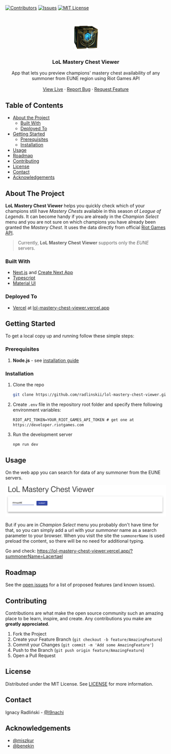 <!-- PROJECT SHIELDS -->
<!--
*** I'm using markdown "reference style" links for readability.
*** Reference links are enclosed in brackets [ ] instead of parentheses ( ).
*** See the bottom of this document for the declaration of the reference variables
*** for contributors-url, forks-url, etc. This is an optional, concise syntax you may use.
*** https://www.markdownguide.org/basic-syntax/#reference-style-links
-->

[![Contributors][contributors-shield]][contributors-url]
[![Issues][issues-shield]][issues-url]
[![MIT License][license-shield]][license-url]

<!-- PROJECT LOGO -->
<br />
<p align="center">
  <a href="https://github.com/radlinskii/lol-mastery-chest-viewer">
    <img src="docs/images/logo.png" alt="lol mastery chest viewer" width="80" height="80">
  </a>

  <h3 align="center">LoL Mastery Chest Viewer</h3>

  <p align="center">
    App that lets you preview champions' mastery chest availability of any summoner from EUNE region using Riot Games API
    <br />
    <br />
    <a href="https://lol-mastery-chest-viewer.vercel.app/">View Live</a>
    ·
    <a href="https://github.com/radlinskii/lol-mastery-chest-viewer/issues">Report Bug</a>
    ·
    <a href="https://github.com/radlinskii/lol-mastery-chest-viewer/issues">Request Feature</a>
  </p>
</p>

<!-- TABLE OF CONTENTS -->

## Table of Contents

-   [About the Project](#about-the-project)
    -   [Built With](#built-with)
    -   [Deployed To](#deployed-to)
-   [Getting Started](#getting-started)
    -   [Prerequisites](#prerequisites)
    -   [Installation](#installation)
-   [Usage](#usage)
-   [Roadmap](#roadmap)
-   [Contributing](#contributing)
-   [License](#license)
-   [Contact](#contact)
-   [Acknowledgements](#acknowledgements)

<!-- ABOUT THE PROJECT -->

## About The Project

**LoL Mastery Chest Viewer** helps you quickly check which of your champions still have _Mastery Chests_ available in this season of _League of Legends_.
It can become handy if you are already in the _Champion Select_ menu and you are not sure on which champions you have already been granted the _Mastery Chest_.
It uses the data directly from official [Riot Games API](https://developer.riotgames.com).

> Currently, **LoL Mastery Chest Viewer** supports only the _EUNE_ servers.

### Built With

-   [Next.js](https://nextjs.org/) and [Create Next App](https://nextjs.org/docs/api-reference/create-next-app)
-   [Typescript](https://www.typescriptlang.org/)
-   [Material UI](https://mui.com)

### Deployed To

-   [Vercel](https://vercel.com) at [lol-mastery-chest-viewer.vercel.app](https://lol-mastery-chest-viewer.vercel.app/)

<!-- GETTING STARTED -->

## Getting Started

To get a local copy up and running follow these simple steps:

### Prerequisites

1. **Node.js** - see [installation guide](https://nodejs.org/en/download)

### Installation

1. Clone the repo

    ```sh
    git clone https://github.com/radlinskii/lol-mastery-chest-viewer.git
    ```

2. Create `.env` file in the repository root folder and specify there following environment variables:

    ```dotenv
    RIOT_API_TOKEN=YOUR_RIOT_GAMES_API_TOKEN # get one at https://developer.riotgames.com
    ```

3. Run the development server

    ```sh
    npm run dev
    ```

<!-- USAGE EXAMPLES -->

## Usage

On the web app you can search for data of any summoner from the EUNE servers.

![screenshot](docs/images/screenshot1.png)

But if you are in _Champion Select_ menu you probably don't have time for that, so you can simply add a url with your _summoner_ name as a search parameter to your browser. When you visit the site the `summonerName` is used preload the content, so there will be no need for additional typing.

Go and check: <https://lol-mastery-chest-viewer.vercel.app/?summonerName=Lacertael>

<!-- ROADMAP -->

## Roadmap

See the [open issues](https://github.com/radlinskii/lol-mastery-chest-viewer/issues) for a list of proposed features (and known issues).

<!-- CONTRIBUTING -->

## Contributing

Contributions are what make the open source community such an amazing place to be learn, inspire, and create. Any contributions you make are **greatly appreciated**.

1. Fork the Project
2. Create your Feature Branch (`git checkout -b feature/AmazingFeature`)
3. Commit your Changes (`git commit -m 'Add some AmazingFeature'`)
4. Push to the Branch (`git push origin feature/AmazingFeature`)
5. Open a Pull Request

<!-- LICENSE -->

## License

Distributed under the MIT License. See [LICENSE][license-url] for more information.

<!-- CONTACT -->

## Contact

Ignacy Radliński - [@I9nachi](https://twitter.com/I9nachi)

<!-- ACKNOWLEDGEMENTS -->

## Acknowledgements

-   [@miszkur](https://github.com/miszkur)
-   [@benekin](https://github.com/benekin)

<!-- MARKDOWN LINKS & IMAGES -->
<!-- https://www.markdownguide.org/basic-syntax/#reference-style-links -->

[contributors-shield]: https://img.shields.io/github/contributors/radlinskii/lol-mastery-chest-viewer.svg?style=flat-square
[contributors-url]: https://github.com/radlinskii/lol-mastery-chest-viewer/graphs/contributors
[forks-shield]: https://img.shields.io/github/forks/radlinskii/lol-mastery-chest-viewer.svg?style=flat-square
[forks-url]: https://github.com/radlinskii/lol-mastery-chest-viewer/network/members
[stars-shield]: https://img.shields.io/github/stars/radlinskii/lol-mastery-chest-viewer.svg?style=flat-square
[stars-url]: https://github.com/radlinskii/lol-mastery-chest-viewer/stargazers
[issues-shield]: https://img.shields.io/github/issues/radlinskii/lol-mastery-chest-viewer.svg?style=flat-square
[issues-url]: https://github.com/radlinskii/lol-mastery-chest-viewer/issues
[license-shield]: https://img.shields.io/github/license/radlinskii/lol-mastery-chest-viewer.svg?style=flat-square
[license-url]: https://github.com/radlinskii/lol-mastery-chest-viewer/blob/master/LICENSE
